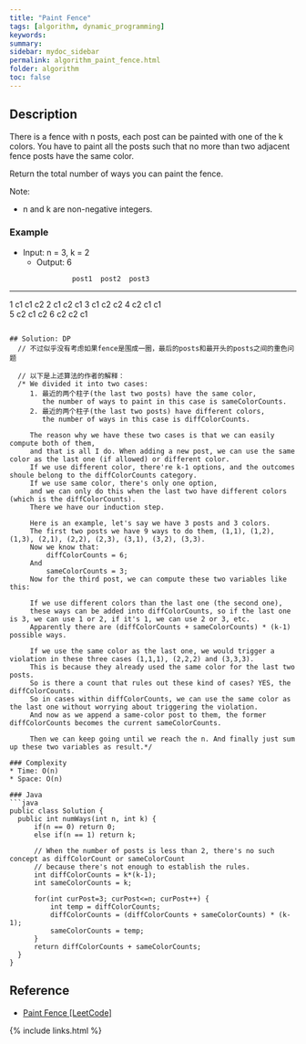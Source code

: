 ```yaml
---
title: "Paint Fence"
tags: [algorithm, dynamic_programming]
keywords:
summary:
sidebar: mydoc_sidebar
permalink: algorithm_paint_fence.html
folder: algorithm
toc: false
---
```


## Description
There is a fence with n posts, each post can be painted with one of the k colors.
You have to paint all the posts such that no more than two adjacent fence posts have the same color.

Return the total number of ways you can paint the fence.

Note:
* n and k are non-negative integers.

### Example
* Input: n = 3, k = 2
  * Output: 6
  ```
              post1  post2  post3      
 -----      -----  -----  -----       
   1         c1     c1     c2 
   2         c1     c2     c1 
   3         c1     c2     c2 
   4         c2     c1     c1  
   5         c2     c1     c2
   6         c2     c2     c1
  ```

## Solution: DP
    // 不过似乎没有考虑如果fence是围成一圈，最后的posts和最开头的posts之间的重色问题
    
    // 以下是上述算法的作者的解释：
    /* We divided it into two cases:
       1. 最近的两个柱子(the last two posts) have the same color, 
          the number of ways to paint in this case is sameColorCounts.
       2. 最近的两个柱子(the last two posts) have different colors, 
          the number of ways in this case is diffColorCounts.

       The reason why we have these two cases is that we can easily compute both of them, 
       and that is all I do. When adding a new post, we can use the same color as the last one (if allowed) or different color. 
       If we use different color, there're k-1 options, and the outcomes shoule belong to the diffColorCounts category. 
       If we use same color, there's only one option, 
       and we can only do this when the last two have different colors (which is the diffColorCounts). 
       There we have our induction step.

       Here is an example, let's say we have 3 posts and 3 colors. 
       The first two posts we have 9 ways to do them, (1,1), (1,2), (1,3), (2,1), (2,2), (2,3), (3,1), (3,2), (3,3). 
       Now we know that:
           diffColorCounts = 6;
       And
           sameColorCounts = 3;
       Now for the third post, we can compute these two variables like this:

       If we use different colors than the last one (the second one), 
       these ways can be added into diffColorCounts, so if the last one is 3, we can use 1 or 2, if it's 1, we can use 2 or 3, etc. 
       Apparently there are (diffColorCounts + sameColorCounts) * (k-1) possible ways.

       If we use the same color as the last one, we would trigger a violation in these three cases (1,1,1), (2,2,2) and (3,3,3). 
       This is because they already used the same color for the last two posts. 
       So is there a count that rules out these kind of cases? YES, the diffColorCounts. 
       So in cases within diffColorCounts, we can use the same color as the last one without worrying about triggering the violation. 
       And now as we append a same-color post to them, the former diffColorCounts becomes the current sameColorCounts.

       Then we can keep going until we reach the n. And finally just sum up these two variables as result.*/

### Complexity
* Time: O(n)
* Space: O(n)

### Java
```java
public class Solution {
    public int numWays(int n, int k) {
        if(n == 0) return 0;
        else if(n == 1) return k;
        
        // When the number of posts is less than 2, there's no such concept as diffColorCount or sameColorCount 
        // because there's not enough to establish the rules.
        int diffColorCounts = k*(k-1);
        int sameColorCounts = k;
        
        for(int curPost=3; curPost<=n; curPost++) {
            int temp = diffColorCounts;
            diffColorCounts = (diffColorCounts + sameColorCounts) * (k-1);
            sameColorCounts = temp;
        }
        return diffColorCounts + sameColorCounts;
    }
}
```

## Reference
* [Paint Fence [LeetCode]](https://leetcode.com/problems/paint-fence/description/)

{% include links.html %}
